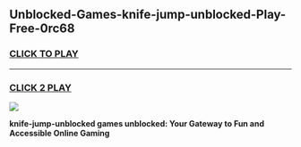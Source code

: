 
## Unblocked-Games-knife-jump-unblocked-Play-Free-0rc68
<h3>
<a href="https://premium76.site?title=knife-jump-unblocked&ref=23A">CLICK TO PLAY</a></h3>
<hr>

<h3>
<a href="https://premium76.site?title=knife-jump-unblocked&ref=23A">CLICK 2 PLAY</a>
  
</h3>

<a href="https://premium76.site?title=knife-jump-unblocked&ref=23A"><img src="https://clearcache.store/games.png"></a>


**knife-jump-unblocked games unblocked: Your Gateway to Fun and Accessible Online Gaming**

